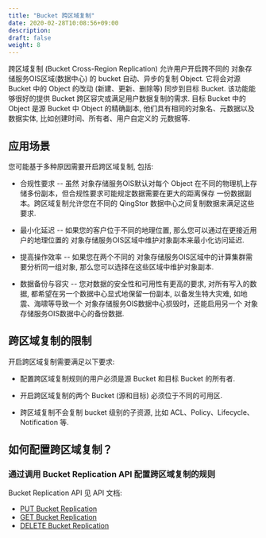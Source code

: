 ```yaml
---
title: "Bucket 跨区域复制"
date: 2020-02-28T10:08:56+09:00
description:
draft: false
weight: 8
---
```


跨区域复制 (Bucket Cross-Region Replication) 允许用户开启跨不同的 对象存储服务OIS区域(数据中心) 的 bucket 自动、异步的复制 Object.
它将会对源 Bucket 中的 Object 的改动 (新建、更新、删除等) 同步到目标 Bucket. 该功能能够很好的提供 Bucket 跨区容灾或满足用户数据复制的需求.
目标 Bucket 中的 Object 是源 Bucket 中 Object 的精确副本, 他们具有相同的对象名、元数据以及数据实体, 比如创建时间、所有者、用户自定义的
元数据等.

## 应用场景

您可能基于多种原因需要开启跨区域复制, 包括:

* 合规性要求 -- 虽然 对象存储服务OIS默认对每个 Object 在不同的物理机上存储多份副本，但合规性要求可能规定数据需要在更大的距离保存
一份数据副本。跨区域复制允许您在不同的 QingStor 数据中心之间复制数据来满足这些要求.

* 最小化延迟 -- 如果您的客户位于不同的地理位置, 那么您可以通过在更接近用户的地理位置的 对象存储服务OIS区域中维护对象副本来最小化访问延迟.

* 提高操作效率 -- 如果您在两个不同的 对象存储服务OIS区域中的计算集群需要分析同一组对象, 那么您可以选择在这些区域中维护对象副本.

* 数据备份与容灾 -- 您对数据的安全性和可用性有更高的要求, 对所有写入的数据, 都希望在另一个数据中心显式地保留一份副本, 以备发生特大灾难,
如地震、海啸等导致一个 对象存储服务OIS数据中心损毁时，还能启用另一个 对象存储服务OIS数据中心的备份数据.


## 跨区域复制的限制

开启跨区域复制需要满足以下要求:

* 配置跨区域复制规则的用户必须是源 Bucket 和目标 Bucket 的所有者.

* 开启跨区域复制的两个 Bucket (源和目标) 必须位于不同的可用区.

* 跨区域复制不会复制 bucket 级别的子资源, 比如 ACL、Policy、Lifecycle、Notification 等.


## 如何配置跨区域复制？

### 通过调用 Bucket Replication API 配置跨区域复制的规则

Bucket Replication API 见 API 文档:

- [PUT Bucket Replication](/storage/object-storage/api/bucket/repliation/put_replication)
- [GET Bucket Replication](/storage/object-storage/api/bucket/repliation/get_replication)
- [DELETE Bucket Replication](/storage/object-storage/api/bucket/repliation/delete_replication)


